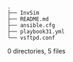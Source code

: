 ```
.
├── InvSim
├── README.md
├── ansible.cfg
├── playbook31.yml
└── vsftpd.conf
```
0 directories, 5 files
